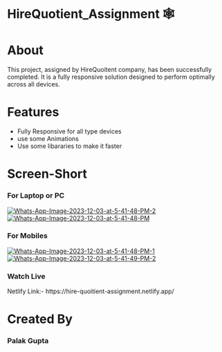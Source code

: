 <html>
  <body>
    <h1 class="h1">
      HireQuotient_Assignment 🕸️
    </h1>
    <h1>About</h1>
    <span>This project, assigned by HireQuoitent company, has been successfully completed. It is a fully responsive solution designed to perform optimally across all devices.</span>
    <h1>Features</h1>
    <ul>
      <li>Fully Responsive for all type devices</li>
      <li> use some Animations</li>
      <li>Use some libararies to make it faster</li>
    </ul>
    <h1> Screen-Short</h1>
    <h3>For Laptop or PC </h3>
    <a href="https://ibb.co/d6f4kXg"><img src="https://i.ibb.co/RPgTQty/Whats-App-Image-2023-12-03-at-5-41-48-PM-2.jpg" alt="Whats-App-Image-2023-12-03-at-5-41-48-PM-2" border="0" /></a>
    <a href="https://ibb.co/JkPG5XB"><img src="https://i.ibb.co/QmGTrsb/Whats-App-Image-2023-12-03-at-5-41-48-PM.jpg" alt="Whats-App-Image-2023-12-03-at-5-41-48-PM" border="0" /></a>
    <h3>For Mobiles</h3>
     <a href="https://imgbb.com/"><img src="https://i.ibb.co/m5xmsfV/Whats-App-Image-2023-12-03-at-5-41-48-PM-1.jpg" alt="Whats-App-Image-2023-12-03-at-5-41-48-PM-1" border="0" /></a>
    <a href="https://imgbb.com/"><img src="https://i.ibb.co/xf8D4CM/Whats-App-Image-2023-12-03-at-5-41-49-PM-2.jpg" alt="Whats-App-Image-2023-12-03-at-5-41-49-PM-2" border="0" /></a>

   <h3>Watch Live</h3>
   Netlify Link:- https://hire-quoitient-assignment.netlify.app/
   <h1>Created By</h1>
   <h3>Palak Gupta</h3>
   
  </body>

</html>


